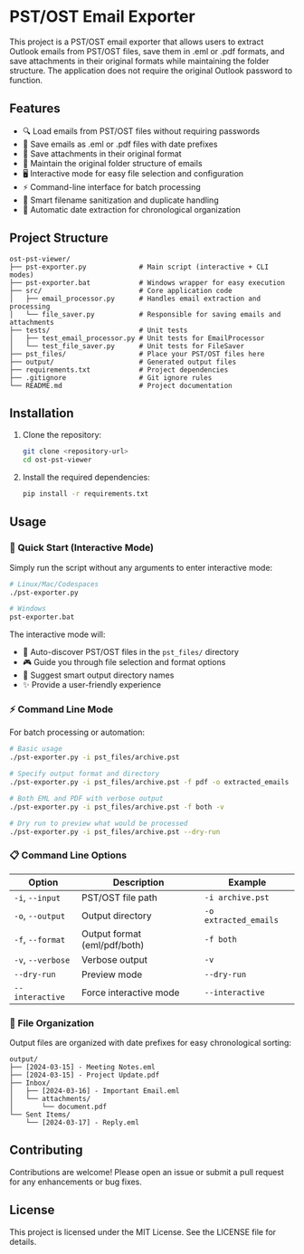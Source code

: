 # PST/OST Email Exporter

This project is a PST/OST email exporter that allows users to extract Outlook emails from PST/OST files, save them in .eml or .pdf formats, and save attachments in their original formats while maintaining the folder structure. The application does not require the original Outlook password to function.

## Features

- 🔍 Load emails from PST/OST files without requiring passwords
- 📧 Save emails as .eml or .pdf files with date prefixes
- 📎 Save attachments in their original format
- 📁 Maintain the original folder structure of emails
- 🖥️ Interactive mode for easy file selection and configuration
- ⚡ Command-line interface for batch processing
- 🔧 Smart filename sanitization and duplicate handling
- 📅 Automatic date extraction for chronological organization

## Project Structure

```
ost-pst-viewer/
├── pst-exporter.py             # Main script (interactive + CLI modes)
├── pst-exporter.bat            # Windows wrapper for easy execution
├── src/                        # Core application code
│   ├── email_processor.py      # Handles email extraction and processing
│   └── file_saver.py           # Responsible for saving emails and attachments
├── tests/                      # Unit tests
│   ├── test_email_processor.py # Unit tests for EmailProcessor
│   └── test_file_saver.py      # Unit tests for FileSaver
├── pst_files/                  # Place your PST/OST files here
├── output/                     # Generated output files
├── requirements.txt            # Project dependencies
├── .gitignore                  # Git ignore rules
└── README.md                   # Project documentation
```

## Installation

1. Clone the repository:
   ```bash
   git clone <repository-url>
   cd ost-pst-viewer
   ```

2. Install the required dependencies:
   ```bash
   pip install -r requirements.txt
   ```

## Usage

### 🎯 Quick Start (Interactive Mode)

Simply run the script without any arguments to enter interactive mode:

```bash
# Linux/Mac/Codespaces
./pst-exporter.py

# Windows
pst-exporter.bat
```

The interactive mode will:

- 📁 Auto-discover PST/OST files in the `pst_files/` directory
- 🎮 Guide you through file selection and format options
- 🎯 Suggest smart output directory names
- ✨ Provide a user-friendly experience

### ⚡ Command Line Mode

For batch processing or automation:

```bash
# Basic usage
./pst-exporter.py -i pst_files/archive.pst

# Specify output format and directory
./pst-exporter.py -i pst_files/archive.pst -f pdf -o extracted_emails

# Both EML and PDF with verbose output
./pst-exporter.py -i pst_files/archive.pst -f both -v

# Dry run to preview what would be processed
./pst-exporter.py -i pst_files/archive.pst --dry-run
```

### 📋 Command Line Options

| Option | Description | Example |
|--------|-------------|---------|
| `-i`, `--input` | PST/OST file path | `-i archive.pst` |
| `-o`, `--output` | Output directory | `-o extracted_emails` |
| `-f`, `--format` | Output format (eml/pdf/both) | `-f both` |
| `-v`, `--verbose` | Verbose output | `-v` |
| `--dry-run` | Preview mode | `--dry-run` |
| `--interactive` | Force interactive mode | `--interactive` |

### 📂 File Organization

Output files are organized with date prefixes for easy chronological sorting:

```
output/
├── [2024-03-15] - Meeting Notes.eml
├── [2024-03-15] - Project Update.pdf
├── Inbox/
│   ├── [2024-03-16] - Important Email.eml
│   └── attachments/
│       └── document.pdf
└── Sent Items/
    └── [2024-03-17] - Reply.eml
```

## Contributing

Contributions are welcome! Please open an issue or submit a pull request for any enhancements or bug fixes.

## License

This project is licensed under the MIT License. See the LICENSE file for details.